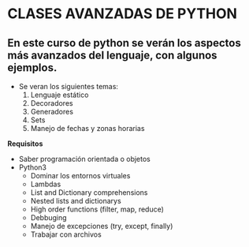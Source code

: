 # **CLASES AVANZADAS DE PYTHON**

## En este curso de python se verán los aspectos más avanzados del lenguaje, con algunos ejemplos.

* Se veran los siguientes temas:
  1. Lenguaje estático
  2. Decoradores
  3. Generadores
  4. Sets
  5. Manejo de fechas y zonas horarias

**Requisitos**

* Saber programación orientada o objetos
* Python3
  * Dominar los entornos virtuales
  * Lambdas
  * List and Dictionary comprehensions
  * Nested lists and dictionarys
  * High order functions (filter, map, reduce)
  * Debbuging
  * Manejo de excepciones (try, except, finally)
  * Trabajar con archivos